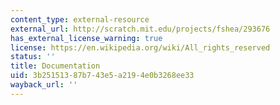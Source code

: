 ```yaml
---
content_type: external-resource
external_url: http://scratch.mit.edu/projects/fshea/293676
has_external_license_warning: true
license: https://en.wikipedia.org/wiki/All_rights_reserved
status: ''
title: Documentation
uid: 3b251513-87b7-43e5-a219-4e0b3268ee33
wayback_url: ''
---
```

